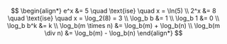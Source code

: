 $$
\begin{align*}
e^x         &= 5 \quad \text{ise} \quad x = \ln(5) \\
2^x         &= 8 \quad \text{ise} \quad x = \log_2(8) = 3 \\
\log_b b    &= 1 \\
\log_b 1    &= 0 \\
\log_b b^k  &= k \\
\log_b(m \times n) &= \log_b(m) + \log_b(n) \\
\log_b(m \div n)   &= \log_b(m) - \log_b(n)
\end{align*}
$$
